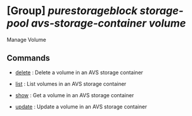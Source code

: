 # [Group] _purestorageblock storage-pool avs-storage-container volume_

Manage Volume

## Commands

- [delete](/Commands/purestorageblock/storage-pool/avs-storage-container/volume/_delete.md)
: Delete a volume in an AVS storage container

- [list](/Commands/purestorageblock/storage-pool/avs-storage-container/volume/_list.md)
: List volumes in an AVS storage container

- [show](/Commands/purestorageblock/storage-pool/avs-storage-container/volume/_show.md)
: Get a volume in an AVS storage container

- [update](/Commands/purestorageblock/storage-pool/avs-storage-container/volume/_update.md)
: Update a volume in an AVS storage container
